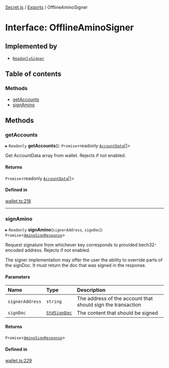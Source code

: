 [Secret.js](../README.md) / [Exports](../modules.md) / OfflineAminoSigner

# Interface: OfflineAminoSigner

## Implemented by

- [`ReadonlySigner`](../classes/ReadonlySigner.md)

## Table of contents

### Methods

- [getAccounts](OfflineAminoSigner.md#getaccounts)
- [signAmino](OfflineAminoSigner.md#signamino)

## Methods

### getAccounts

▸ `Readonly` **getAccounts**(): `Promise`<readonly [`AccountData`](AccountData.md)[]\>

Get AccountData array from wallet. Rejects if not enabled.

#### Returns

`Promise`<readonly [`AccountData`](AccountData.md)[]\>

#### Defined in

[wallet.ts:218](https://github.com/scrtlabs/secret.js/blob/839fe3d/src/wallet.ts#L218)

___

### signAmino

▸ `Readonly` **signAmino**(`signerAddress`, `signDoc`): `Promise`<[`AminoSignResponse`](AminoSignResponse.md)\>

Request signature from whichever key corresponds to provided bech32-encoded address. Rejects if not enabled.

The signer implementation may offer the user the ability to override parts of the signDoc. It must
return the doc that was signed in the response.

#### Parameters

| Name | Type | Description |
| :------ | :------ | :------ |
| `signerAddress` | `string` | The address of the account that should sign the transaction |
| `signDoc` | [`StdSignDoc`](StdSignDoc.md) | The content that should be signed |

#### Returns

`Promise`<[`AminoSignResponse`](AminoSignResponse.md)\>

#### Defined in

[wallet.ts:229](https://github.com/scrtlabs/secret.js/blob/839fe3d/src/wallet.ts#L229)
